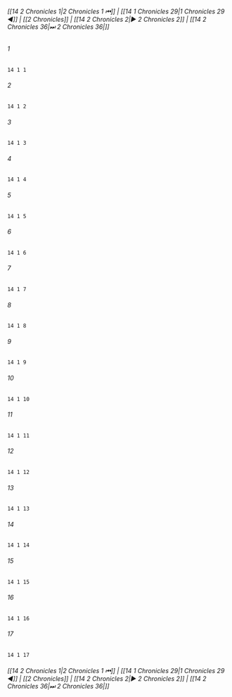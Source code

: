 
###### [[14 2 Chronicles 1|2 Chronicles 1 ⏮]] | [[14 1 Chronicles 29|1 Chronicles 29 ◀]] | [[2 Chronicles]] | [[14 2 Chronicles 2|▶ 2 Chronicles 2]] | [[14 2 Chronicles 36|⏭ 2 Chronicles 36|]]

###### 1
``` verse
14 1 1 
```
###### 2
``` verse
14 1 2 
```
###### 3
``` verse
14 1 3 
```
###### 4
``` verse
14 1 4 
```
###### 5
``` verse
14 1 5 
```
###### 6
``` verse
14 1 6 
```
###### 7
``` verse
14 1 7 
```
###### 8
``` verse
14 1 8 
```
###### 9
``` verse
14 1 9 
```
###### 10
``` verse
14 1 10 
```
###### 11
``` verse
14 1 11 
```
###### 12
``` verse
14 1 12 
```
###### 13
``` verse
14 1 13 
```
###### 14
``` verse
14 1 14 
```
###### 15
``` verse
14 1 15 
```
###### 16
``` verse
14 1 16 
```
###### 17
``` verse
14 1 17 
```

###### [[14 2 Chronicles 1|2 Chronicles 1 ⏮]] | [[14 1 Chronicles 29|1 Chronicles 29 ◀]] | [[2 Chronicles]] | [[14 2 Chronicles 2|▶ 2 Chronicles 2]] | [[14 2 Chronicles 36|⏭ 2 Chronicles 36|]]


